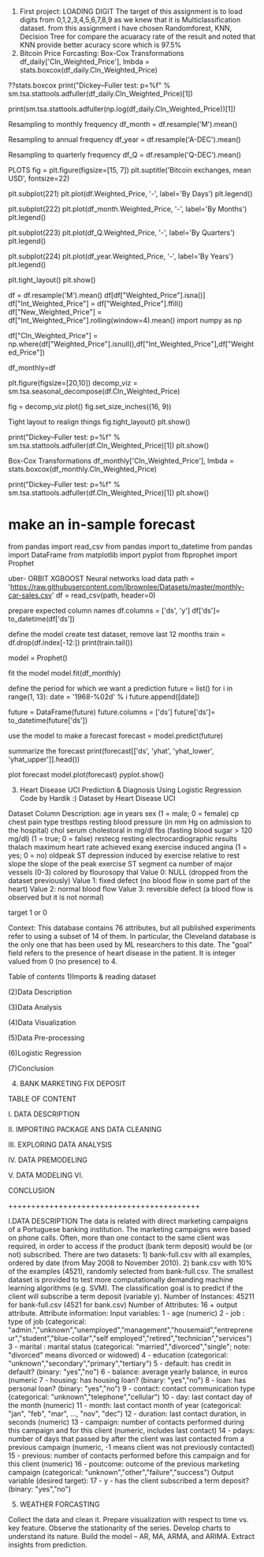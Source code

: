1. First project: LOADING DIGIT 
The target of this assignment is to load digits from 0,1,2,3,4,5,6,7,8,9 as we knew that it is Multiclassification dataset.
from this assignment i have chosen Randomforest, KNN, Decision Tree for compare the acuaracy rate of the result and noted that KNN provide better acuracy score which is 97.5% 
2. Bitcoin Price Forcasting: Box-Cox Transformations
df_daily['Cln_Weighted_Price'], lmbda = stats.boxcox(df_daily.Cln_Weighted_Price)

??stats.boxcox
print("Dickey–Fuller test: p=%f" % sm.tsa.stattools.adfuller(df_daily.Cln_Weighted_Price)[1])

print(sm.tsa.stattools.adfuller(np.log(df_daily.Cln_Weighted_Price))[1])

 
 
Resampling to monthly frequency
df_month = df.resample('M').mean()

Resampling to annual frequency
df_year = df.resample('A-DEC').mean()

Resampling to quarterly frequency
df_Q = df.resample('Q-DEC').mean()

PLOTS
fig = plt.figure(figsize=[15, 7]) plt.suptitle('Bitcoin exchanges, mean USD', fontsize=22)

plt.subplot(221) plt.plot(df.Weighted_Price, '-', label='By Days') plt.legend()

plt.subplot(222) plt.plot(df_month.Weighted_Price, '-', label='By Months') plt.legend()

plt.subplot(223) plt.plot(df_Q.Weighted_Price, '-', label='By Quarters') plt.legend()

plt.subplot(224) plt.plot(df_year.Weighted_Price, '-', label='By Years') plt.legend()

plt.tight_layout()
plt.show()

df = df.resample('M').mean() df[df["Weighted_Price"].isna()] df["Int_Weighted_Price"] = df["Weighted_Price"].ffill() df["New_Weighted_Price"] = df["Int_Weighted_Price"].rolling(window=4).mean() import numpy as np

df["Cln_Weighted_Price"] = np.where(df["Weighted_Price"].isnull(),df["Int_Weighted_Price"],df["Weighted_Price"])

df_monthly=df

plt.figure(figsize=[20,10]) decomp_viz = sm.tsa.seasonal_decompose(df.Cln_Weighted_Price)

fig = decomp_viz.plot() fig.set_size_inches((16, 9))

Tight layout to realign things
fig.tight_layout() plt.show()

print("Dickey–Fuller test: p=%f" % sm.tsa.stattools.adfuller(df.Cln_Weighted_Price)[1]) plt.show()

Box-Cox Transformations
df_monthly['Cln_Weighted_Price'], lmbda = stats.boxcox(df_monthly.Cln_Weighted_Price)

print("Dickey–Fuller test: p=%f" % sm.tsa.stattools.adfuller(df.Cln_Weighted_Price)[1]) plt.show()

# make an in-sample forecast
from pandas import read_csv
from pandas import to_datetime
from pandas import DataFrame
from matplotlib import pyplot
from fbprophet import Prophet

uber- ORBIT
XGBOOST
Neural networks
load data
path = 'https://raw.githubusercontent.com/jbrownlee/Datasets/master/monthly-car-sales.csv' df = read_csv(path, header=0)

prepare expected column names
df.columns = ['ds', 'y'] df['ds']= to_datetime(df['ds'])

define the model
create test dataset, remove last 12 months
train = df.drop(df.index[-12:]) print(train.tail())

model = Prophet()

fit the model
model.fit(df_monthly)

define the period for which we want a prediction
future = list() for i in range(1, 13): date = '1968-%02d' % i future.append([date])

future = DataFrame(future) future.columns = ['ds'] future['ds']= to_datetime(future['ds'])

use the model to make a forecast
forecast = model.predict(future)

summarize the forecast
print(forecast[['ds', 'yhat', 'yhat_lower', 'yhat_upper']].head())

plot forecast
model.plot(forecast) pyplot.show()

3. Heart Disease UCI Prediction & Diagnosis
Using Logistic Regression Code by Hardik :) Dataset by Heart Disease UCI

Dataset Column Description: age in years sex (1 = male; 0 = female) cp chest pain type trestbps resting blood pressure (in mm Hg on admission to the hospital) chol serum cholestoral in mg/dl fbs (fasting blood sugar > 120 mg/dl) (1 = true; 0 = false) restecg resting electrocardiographic results thalach maximum heart rate achieved exang exercise induced angina (1 = yes; 0 = no) oldpeak ST depression induced by exercise relative to rest slope the slope of the peak exercise ST segment ca number of major vessels (0-3) colored by flourosopy thal Value 0: NULL (dropped from the dataset previously) Value 1: fixed defect (no blood flow in some part of the heart) Value 2: normal blood flow Value 3: reversible defect (a blood flow is observed but it is not normal)

target 1 or 0

Context: This database contains 76 attributes, but all published experiments refer to using a subset of 14 of them. In particular, the Cleveland database is the only one that has been used by ML researchers to this date. The "goal" field refers to the presence of heart disease in the patient. It is integer valued from 0 (no presence) to 4.

Table of contents
1)Imports & reading dataset

(2)Data Description

(3)Data Analysis

(4)Data Visualization

(5)Data Pre-processing

(6)Logistic Regression

(7)Conclusion

4. BANK MARKETING FIX DEPOSIT
   
TABLE OF CONTENT

I. DATA DESCRIPTION 

II. IMPORTING PACKAGE ANS DATA CLEANING 

III. EXPLORING DATA ANALYSIS 

IV. DATA PREMODELING 

V. DATA MODELING VI. 

CONCLUSION 

++++++++++++++++++++++++++++++++++++++++++ 

I.DATA DESCRIPTION The data is related with direct marketing campaigns of a Portuguese banking institution. The marketing campaigns were based on phone calls. Often, more than one contact to the same client was required, in order to access if the product (bank term deposit) would be (or not) subscribed. There are two datasets: 1) bank-full.csv with all examples, ordered by date (from May 2008 to November 2010). 2) bank.csv with 10% of the examples (4521), randomly selected from bank-full.csv. The smallest dataset is provided to test more computationally demanding machine learning algorithms (e.g. SVM). The classification goal is to predict if the client will subscribe a term deposit (variable y). Number of Instances: 45211 for bank-full.csv (4521 for bank.csv) Number of Attributes: 16 + output attribute. Attribute information: Input variables: 1 - age (numeric) 2 - job : type of job (categorical: "admin.","unknown","unemployed","management","housemaid","entrepreneur","student","blue-collar","self employed","retired","technician","services") 3 - marital : marital status (categorical: "married","divorced","single"; note: "divorced" means divorced or widowed) 4 - education (categorical: "unknown","secondary","primary","tertiary") 5 - default: has credit in default? (binary: "yes","no") 6 - balance: average yearly balance, in euros (numeric 7 - housing: has housing loan? (binary: "yes","no") 8 - loan: has personal loan? (binary: "yes","no") 9 - contact: contact communication type (categorical: "unknown","telephone","cellular") 10 - day: last contact day of the month (numeric) 11 - month: last contact month of year (categorical: "jan", "feb", "mar", ..., "nov", "dec") 12 - duration: last contact duration, in seconds (numeric) 13 - campaign: number of contacts performed during this campaign and for this client (numeric, includes last contact) 14 - pdays: number of days that passed by after the client was last contacted from a previous campaign (numeric, -1 means client was not previously contacted) 15 - previous: number of contacts performed before this campaign and for this client (numeric) 16 - poutcome: outcome of the previous marketing campaign (categorical: "unknown","other","failure","success") Output variable (desired target): 17 - y - has the client subscribed a term deposit? (binary: "yes","no")

5. WEATHER FORCASTING

Collect the data and clean it.
Prepare visualization with respect to time vs. key feature.
Observe the stationarity of the series.
Develop charts to understand its nature.
Build the model – AR, MA, ARMA, and ARIMA.
Extract insights from prediction.

